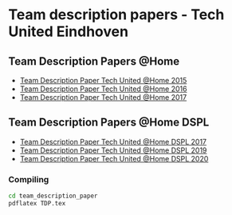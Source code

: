 # Team description papers - Tech United Eindhoven

## Team Description Papers @Home

- [Team Description Paper Tech United @Home 2015](https://github.com/tue-robotics/team_description_paper/blob/master/Tech_United_At_Home_TDP_2015.pdf)
- [Team Description Paper Tech United @Home 2016](https://github.com/tue-robotics/team_description_paper/blob/master/Tech_United_At_Home_TDP_2016.pdf)
- [Team Description Paper Tech United @Home 2017](https://github.com/tue-robotics/team_description_paper/blob/master/Tech_United_At_Home_TDP_2017.pdf)

## Team Description Papers @Home DSPL

- [Team Description Paper Tech United @Home DSPL 2017](https://github.com/tue-robotics/team_description_paper/blob/master/Tech_United_At_Home_TDP_2017_DSPL.pdf)
- [Team Description Paper Tech United @Home DSPL 2019](https://github.com/tue-robotics/team_description_paper/blob/master/Tech_United_At_Home_TDP_2019.pdf)
- [Team Description Paper Tech United @Home DSPL 2020](https://github.com/tue-robotics/team_description_paper/blob/master/Tech_United_At_Home_TDP_2020.pdf)

### Compiling
```bash
cd team_description_paper
pdflatex TDP.tex
```
